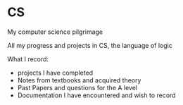 # CS
My computer science pilgrimage

All my progress and projects in CS, the language of logic

What I record:
- projects I have completed
- Notes from textbooks and acquired theory
- Past Papers and questions for the A level
- Documentation I have encountered and wish to record
